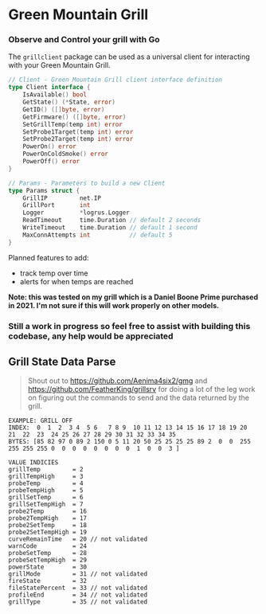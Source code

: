 # Green Mountain Grill

### Observe and Control your grill with Go

The `grillclient` package can be used as a universal client for 
interacting with your Green Mountain Grill. 

```go
// Client - Green Mountain Grill client interface definition
type Client interface {
	IsAvailable() bool
	GetState() (*State, error)
	GetID() ([]byte, error)
	GetFirmware() ([]byte, error)
	SetGrillTemp(temp int) error
	SetProbe1Target(temp int) error
	SetProbe2Target(temp int) error
	PowerOn() error
	PowerOnColdSmoke() error
	PowerOff() error
}

// Params - Parameters to build a new Client
type Params struct {
	GrillIP         net.IP
	GrillPort       int
	Logger          *logrus.Logger
	ReadTimeout     time.Duration // default 2 seconds
	WriteTimeout    time.Duration // default 1 second
	MaxConnAttempts int           // default 5
}
```

Planned features to add:
- track temp over time
- alerts for when temps are reached

__Note: this was tested on my grill which is a Daniel Boone Prime purchased 
in 2021. I'm  not sure if this will work properly on other models.__

### Still a work in progress so feel free to assist with building this codebase, any help would be appreciated

## Grill State Data Parse

> Shout out to https://github.com/Aenima4six2/gmg and https://github.com/FeatherKing/grillsrv 
> for doing a lot of the leg work on figuring out the commands to send and the 
> data returned by the grill.

```
EXAMPLE: GRILL OFF
INDEX:  0  1  2  3 4  5 6   7 8 9  10 11 12 13 14 15 16 17 18 19 20  21  22  23  24 25 26 27 28 29 30 31 32 33 34 35
BYTES: [85 82 97 0 89 2 150 0 5 11 20 50 25 25 25 25 89 2  0  0  255 255 255 255 0  0  0  0  0  0  0  0  1  0  0  3 ]

VALUE INDICIES
grillTemp         = 2
grillTempHigh     = 3
probeTemp         = 4
probeTempHigh     = 5
grillSetTemp      = 6
grillSetTempHigh  = 7
probe2Temp        = 16
probe2TempHigh    = 17
probe2SetTemp     = 18
probe2SetTempHigh = 19
curveRemainTime   = 20 // not validated
warnCode          = 24
probeSetTemp      = 28
probeSetTempHigh  = 29
powerState        = 30
grillMode         = 31 // not validated
fireState         = 32
fileStatePercent  = 33 // not validated
profileEnd        = 34 // not validated
grillType         = 35 // not validated
```
